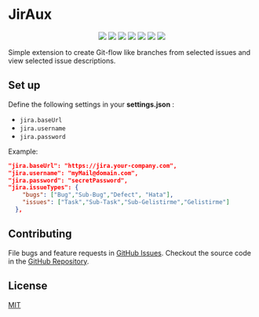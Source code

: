 # JirAux

<p align="center">
  <a href="https://travis-ci.com/Semyonic/JirAux"><img src="https://travis-ci.com/Semyonic/JirAux.svg?branch=master"/></a> <a href="https://codeclimate.com/github/Semyonic/JirAux/maintainability"><img src="https://api.codeclimate.com/v1/badges/fc701dce835cad12bdc2/maintainability" /></a> <a href="https://codeclimate.com/github/Semyonic/JirAux/test_coverage"><img src="https://api.codeclimate.com/v1/badges/fc701dce835cad12bdc2/test_coverage" /></a> <a href="https://marketplace.visualstudio.com/items?itemName=SemihOnay.JirAux"><img src="https://vsmarketplacebadge.apphb.com/version-short/SemihOnay.JirAux.svg"/></a> <a href="https://marketplace.visualstudio.com/items?itemName=SemihOnay.JirAux"> <img src="https://vsmarketplacebadge.apphb.com/downloads-short/SemihOnay.JirAux.svg"/></a> <a href="https://marketplace.visualstudio.com/items?itemName=SemihOnay.JirAux"> <img src="https://vsmarketplacebadge.apphb.com/installs-short/SemihOnay.JirAux.svg"/></a> <a href="https://marketplace.visualstudio.com/items?itemName=SemihOnay.JirAux"><img src="https://vsmarketplacebadge.apphb.com/rating-star/SemihOnay.JirAux.svg" /></a>
</p>

Simple extension to create Git-flow like branches from selected issues and view selected issue
descriptions.

## Set up

Define the following settings in your **settings.json** :

- `jira.baseUrl`
- `jira.username`
- `jira.password`

Example:

```json
"jira.baseUrl": "https://jira.your-company.com",
"jira.username": "myMail@domain.com",
"jira.password": "secretPassword",
"jira.issueTypes": {
    "bugs": ["Bug","Sub-Bug","Defect", "Hata"],
    "issues": ["Task","Sub-Task","Sub-Gelistirme","Gelistirme"]
  },
```

## Contributing

File bugs and feature requests in [GitHub Issues](https://github.com/Semyonic/JirAux/issues).
Checkout the source code in the [GitHub Repository](https://github.com/Semyonic/JirAux).

## License

[MIT](./LICENSE)
